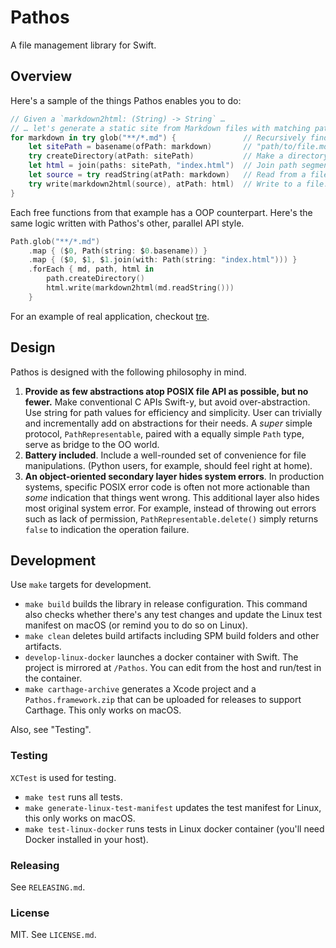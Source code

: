 # Pathos

A file management library for Swift.

## Overview

Here's a sample of the things Pathos enables you to do:

```swift
// Given a `markdown2html: (String) -> String` …
// … let's generate a static site from Markdown files with matching paths!
for markdown in try glob("**/*.md") {               // Recursively find paths for Markdown files.
    let sitePath = basename(ofPath: markdown)       // "path/to/file.md" -> "path/to/file"
    try createDirectory(atPath: sitePath)           // Make a directory.
    let html = join(paths: sitePath, "index.html")  // Join path segments.
    let source = try readString(atPath: markdown)   // Read from a file.
    try write(markdown2html(source), atPath: html)  // Write to a file.
}
```

Each free functions from that example has a OOP counterpart. Here's the
same logic written with Pathos's other, parallel API style.

```swift
Path.glob("**/*.md")
    .map { ($0, Path(string: $0.basename)) }
    .map { ($0, $1, $1.join(with: Path(string: "index.html"))) }
    .forEach { md, path, html in
        path.createDirectory()
        html.write(markdown2html(md.readString()))
    }
```

For an example of real application, checkout [tre][].

[tre]: https://github.com/dduan/tre

## Design

Pathos is designed with the following philosophy in mind.

1. **Provide as few abstractions atop POSIX file API as possible, but no
   fewer.** Make conventional C APIs Swift-y, but avoid over-abstraction. Use
   string for path values for efficiency and simplicity. User can trivially and
   incrementally add on abstractions for their needs. A _super_ simple protocol,
   `PathRepresentable`, paired with a equally simple `Path` type, serve as
   bridge to the OO world.
2. **Battery included**. Include a well-rounded set of convenience for file
   manipulations. (Python users, for example, should feel right at home).
3. **An object-oriented secondary layer hides system errors**. In production
   systems, specific POSIX error code is often not more actionable than _some_
   indication that things went wrong. This additional layer also hides most
   original system error. For example, instead of throwing out errors such as
   lack of permission, `PathRepresentable.delete()` simply returns `false` to
   indication the operation failure.

## Development

Use `make` targets for development.

- `make build` builds the library in release configuration. This command also
  checks whether there's any test changes and update the Linux test manifest
  on macOS (or remind you to do so on Linux).
- `make clean` deletes build artifacts including SPM build folders and other
  artifacts.
- `develop-linux-docker` launches a docker container with Swift. The project is
  mirrored at `/Pathos`. You can edit from the host and run/test in the
  container.
- `make carthage-archive` generates a Xcode project and a `Pathos.framework.zip`
  that can be uploaded for releases to support Carthage. This only works on
  macOS.

Also, see "Testing".

### Testing

`XCTest` is used for testing.

- `make test` runs all tests.
- `make generate-linux-test-manifest` updates the test manifest for Linux, this
  only works on macOS.
- `make test-linux-docker` runs tests in Linux docker container (you'll need
  Docker installed in your host).

### Releasing

See `RELEASING.md`.

### License

MIT. See `LICENSE.md`.
